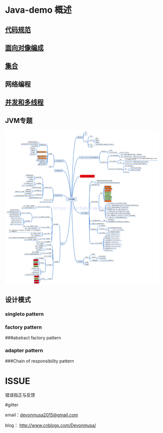 # Java-demo 概述
      
## [代码规范](https://github.com/Devonmusa/demos-parent/blob/develop/java/doc/代码规范.md)
## [面向对像编成](https://github.com/Devonmusa/demos-parent/blob/develop/java/doc/面向对像变成.md)
## [集合](https://github.com/Devonmusa/demos-parent/blob/develop/java/doc/集合.md)
## 网络编程
## [并发和多线程](https://github.com/Devonmusa/demos-parent/blob/develop/java/doc/并发和多线程.md)
      
      
      
## JVM专题
![](https://github.com/Devonmusa/demos-parent/blob/develop/java/img/JVM.png)
 ## 设计模式
### singleto pattern

### factory pattern

###abstract factory pattern

### adapter pattern

 ###Chain of responsibility pattern
  
#  ISSUE
   错误指正与反馈

#gitter

  email：devonmusa2015@gmail.com
  
  blog： http://www.cnblogs.com/Devonmusa/